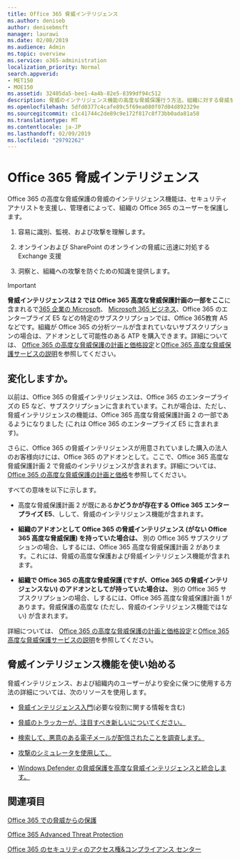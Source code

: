 ```yaml
---
title: Office 365 脅威インテリジェンス
ms.author: deniseb
author: denisebmsft
manager: laurawi
ms.date: 02/08/2019
ms.audience: Admin
ms.topic: overview
ms.service: o365-administration
localization_priority: Normal
search.appverid:
- MET150
- MOE150
ms.assetid: 32405da5-bee1-4a4b-82e5-8399df94c512
description: 脅威のインテリジェンス機能の高度な脅威保護行う方法、組織に対する脅威を調査、マルウェア、フィッシング、および Office 365 がお客様に代わって、検出されたその他の攻撃への対応、および脅威の評価指標の検索を確認します。
ms.openlocfilehash: 5dfd0377c4cafe89c5f69ea080f07d04d892329e
ms.sourcegitcommit: c1c41744c2de89c9e172f817c8f73bb0ada81a58
ms.translationtype: MT
ms.contentlocale: ja-JP
ms.lasthandoff: 02/09/2019
ms.locfileid: "29792262"
---
```

# <a name="office-365-threat-intelligence"></a>Office 365 脅威インテリジェンス

Office 365 の高度な脅威保護の脅威のインテリジェンス機能は、セキュリティ アナリストを支援し、管理者によって、組織の Office 365 のユーザーを保護します。
  
1. 容易に識別、監視、および攻撃を理解します。
    
2. オンラインおよび SharePoint のオンラインの脅威に迅速に対処する Exchange 支援
    
3. 洞察と、組織への攻撃を防ぐための知識を提供します。
    
> [!IMPORTANT]
> **脅威インテリジェンスは 2 では Office 365 高度な脅威保護計画の一部をここ**に含まれるで[365 企業の Microsoft](https://www.microsoft.com/microsoft-365/enterprise/home)、 [Microsoft 365 ビジネス](https://www.microsoft.com/microsoft-365/business)、Office 365 のエンタープライズ E5 などの特定のサブスクリプションでは、Office 365教育 A5 などです。組織が Office 365 の分析ツールが含まれていないサブスクリプションの場合は、アドオンとして可能性のある ATP を購入できます。詳細については、 [Office 365 の高度な脅威保護の計画と価格設定](https://products.office.com/exchange/advance-threat-protection)と[Office 365 高度な脅威保護サービスの説明](https://docs.microsoft.com/en-us/office365/servicedescriptions/office-365-advanced-threat-protection-service-description#whats-new-in-office-365-advanced-threat-protection-atp)を参照してください。 
  
## <a name="whats-changing"></a>変化しますか。

以前は、Office 365 の脅威インテリジェンスは、Office 365 のエンタープライズの E5 など、サブスクリプションに含まれています。これが場合は、ただし、脅威インテリジェンスの機能は、Office 365 高度な脅威保護計画 2 の一部であるようになりました (これは Office 365 のエンタープライズ E5 に含まれます)。 

さらに、Office 365 の脅威インテリジェンスが用意されていました購入の法人のお客様向けには、Office 365 のアドオンとして。ここで、Office 365 高度な脅威保護計画 2 で脅威のインテリジェンスが含まれます。詳細については、 [Office 365 の高度な脅威保護の計画と価格](https://products.office.com/exchange/advance-threat-protection)を参照してください。

すべての意味を以下に示します。

- 高度な脅威保護計画 2 が既にある**かどうかが存在する Office 365 エンタープライズ E5**、しして、脅威のインテリジェンス機能が含まれます。

- **組織のアドオンとして Office 365 の脅威インテリジェンス (がない Office 365 高度な脅威保護) を持っていた場合は、** 別の Office 365 サブスクリプションの場合、しするには、Office 365 高度な脅威保護計画 2 があります。これには、脅威の高度な保護および脅威インテリジェンス機能が含まれます。 

- **組織で Office 365 の高度な脅威保護 (ですが、Office 365 の脅威インテリジェンスない) のアドオンとしてが持っていた場合は、** 別の Office 365 サブスクリプションの場合、しするには、Office 365 高度な脅威保護計画 1 があります。脅威保護の高度な (ただし、脅威のインテリジェンス機能ではない) が含まれます。

詳細については、 [Office 365 の高度な脅威保護の計画と価格設定](https://products.office.com/exchange/advance-threat-protection)と[Office 365 高度な脅威保護サービスの説明](https://docs.microsoft.com/en-us/office365/servicedescriptions/office-365-advanced-threat-protection-service-description#whats-new-in-office-365-advanced-threat-protection-atp)を参照してください。

## <a name="get-started-with-threat-intelligence-capabilities"></a>脅威インテリジェンス機能を使い始める

脅威インテリジェンス、および組織内のユーザーがより安全に保つに使用する方法の詳細については、次のリソースを使用します。
  
- [脅威インテリジェンス入門](get-started-with-ti.md)(必要な役割に関する情報を含む) 
    
- [脅威のトラッカーが、注目すべき新しいについてください。](threat-trackers.md)
    
- [検索して、悪意のある電子メールが配信されたことを調査します。](investigate-malicious-email-that-was-delivered.md)
    
- [攻撃のシミュレータを使用して、](attack-simulator.md)
    
- [Windows Defender の脅威保護を高度な脅威インテリジェンスと統合します。](integrate-office-365-ti-with-wdatp.md)
    
## <a name="related-topics"></a>関連項目

[Office 365 での脅威からの保護](protect-against-threats.md)
  
[Office 365 Advanced Threat Protection](office-365-atp.md)
  
[Office 365 のセキュリティのアクセス権&amp;コンプライアンス センター](permissions-in-the-security-and-compliance-center.md)
  

